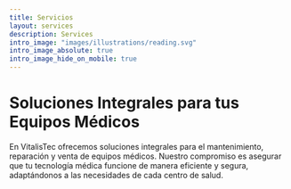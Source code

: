 ```yaml
---
title: Servicios
layout: services
description: Services
intro_image: "images/illustrations/reading.svg"
intro_image_absolute: true
intro_image_hide_on_mobile: true
---
```


# Soluciones Integrales para tus Equipos Médicos

En VitalisTec ofrecemos soluciones integrales para el mantenimiento, reparación y venta de equipos médicos. Nuestro compromiso es asegurar que tu tecnología médica funcione de manera eficiente y segura, adaptándonos a las necesidades de cada centro de salud.
